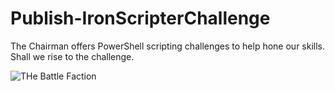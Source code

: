 # Publish-IronScripterChallenge
The Chairman offers PowerShell scripting challenges to help hone our skills. Shall we rise to the challenge.

![THe Battle Faction](https://ironscripter.us/wp-content/uploads/2017/08/battle-tile-150x150.png)
